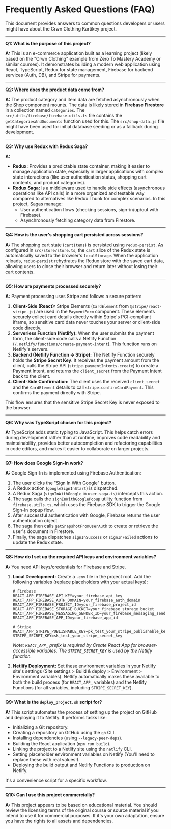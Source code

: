 # Frequently Asked Questions (FAQ)

This document provides answers to common questions developers or users might have about the Crwn Clothing Kartikey project.

---

**Q1: What is the purpose of this project?**

**A:** This is an e-commerce application built as a learning project (likely based on the "Crwn Clothing" example from Zero To Mastery Academy or similar courses). It demonstrates building a modern web application using React, TypeScript, Redux for state management, Firebase for backend services (Auth, DB), and Stripe for payments.

---

**Q2: Where does the product data come from?**

**A:** The product category and item data are fetched asynchronously when the Shop component mounts. The data is likely stored in **Firebase Firestore** in a collection named `categories`. The `src/utils/firebase/firebase.utils.ts` file contains the `getCategoriesAndDocuments` function used for this. The `src/shop-data.js` file might have been used for initial database seeding or as a fallback during development.

---

**Q3: Why use Redux with Redux Saga?**

**A:**
*   **Redux:** Provides a predictable state container, making it easier to manage application state, especially in larger applications with complex state interactions (like user authentication status, shopping cart contents, and product categories).
*   **Redux Saga:** Is a middleware used to handle side effects (asynchronous operations like API calls) in a more organized and testable way compared to alternatives like Redux Thunk for complex scenarios. In this project, Sagas manage:
    *   User authentication flows (checking sessions, sign-in/up/out with Firebase).
    *   Asynchronously fetching category data from Firestore.

---

**Q4: How is the user's shopping cart persisted across sessions?**

**A:** The shopping cart state (`cartItems`) is persisted using `redux-persist`. As configured in `src/store/store.ts`, the `cart` slice of the Redux state is automatically saved to the browser's `localStorage`. When the application reloads, `redux-persist` rehydrates the Redux store with the saved cart data, allowing users to close their browser and return later without losing their cart contents.

---

**Q5: How are payments processed securely?**

**A:** Payment processing uses Stripe and follows a secure pattern:
1.  **Client-Side (React):** Stripe Elements (`CardElement` from `@stripe/react-stripe-js`) are used in the `PaymentForm` component. These elements securely collect card details directly within Stripe's PCI-compliant iframe, so sensitive card data never touches your server or client-side code directly.
2.  **Serverless Function (Netlify):** When the user submits the payment form, the client-side code calls a Netlify Function (`/.netlify/functions/create-payment-intent`). This function runs on Netlify's servers.
3.  **Backend (Netlify Function -> Stripe):** The Netlify Function securely holds the **Stripe Secret Key**. It receives the payment amount from the client, calls the Stripe API (`stripe.paymentIntents.create`) to create a Payment Intent, and returns the `client_secret` from the Payment Intent back to the client.
4.  **Client-Side Confirmation:** The client uses the received `client_secret` and the `CardElement` details to call `stripe.confirmCardPayment`. This confirms the payment directly with Stripe.

This flow ensures that the sensitive Stripe Secret Key is never exposed to the browser.

---

**Q6: Why was TypeScript chosen for this project?**

**A:** TypeScript adds static typing to JavaScript. This helps catch errors during development rather than at runtime, improves code readability and maintainability, provides better autocompletion and refactoring capabilities in code editors, and makes it easier to collaborate on larger projects.

---

**Q7: How does Google Sign-In work?**

**A:** Google Sign-In is implemented using Firebase Authentication:
1.  The user clicks the "Sign In With Google" button.
2.  A Redux action (`googleSignInStart`) is dispatched.
3.  A Redux Saga (`signInWithGoogle` in `user.saga.ts`) intercepts this action.
4.  The saga calls the `signInWithGooglePopup` utility function from `firebase.utils.ts`, which uses the Firebase SDK to trigger the Google Sign-In popup flow.
5.  After successful authentication with Google, Firebase returns the user authentication object.
6.  The saga then calls `getSnapshotFromUserAuth` to create or retrieve the user's document in Firestore.
7.  Finally, the saga dispatches `signInSuccess` or `signInFailed` actions to update the Redux state.

---

**Q8: How do I set up the required API keys and environment variables?**

**A:** You need API keys/credentials for Firebase and Stripe.
1.  **Local Development:** Create a `.env` file in the project root. Add the following variables (replace placeholders with your actual keys):
    ```env
    # Firebase
    REACT_APP_FIREBASE_API_KEY=your_firebase_api_key
    REACT_APP_FIREBASE_AUTH_DOMAIN=your_firebase_auth_domain
    REACT_APP_FIREBASE_PROJECT_ID=your_firebase_project_id
    REACT_APP_FIREBASE_STORAGE_BUCKET=your_firebase_storage_bucket
    REACT_APP_FIREBASE_MESSAGING_SENDER_ID=your_firebase_messaging_sender_id
    REACT_APP_FIREBASE_APP_ID=your_firebase_app_id

    # Stripe
    REACT_APP_STRIPE_PUBLISHABLE_KEY=pk_test_your_stripe_publishable_key
    STRIPE_SECRET_KEY=sk_test_your_stripe_secret_key
    ```
    *Note: `REACT_APP_` prefix is required by Create React App for browser-accessible variables. The `STRIPE_SECRET_KEY` is used by the Netlify function.*

2.  **Netlify Deployment:** Set these environment variables in your Netlify site's settings (Site settings > Build & deploy > Environment > Environment variables). Netlify automatically makes these available to both the build process (for `REACT_APP_` variables) and the Netlify Functions (for all variables, including `STRIPE_SECRET_KEY`).

---

**Q9: What is the `deploy_project.sh` script for?**

**A:** This script automates the process of setting up the project on GitHub and deploying it to Netlify. It performs tasks like:
*   Initializing a Git repository.
*   Creating a repository on GitHub using the `gh` CLI.
*   Installing dependencies (using `--legacy-peer-deps`).
*   Building the React application (`npm run build`).
*   Linking the project to a Netlify site using the `netlify` CLI.
*   Setting placeholder environment variables on Netlify (You'll need to replace these with real values!).
*   Deploying the build output and Netlify Functions to production on Netlify.

It's a convenience script for a specific workflow.

---

**Q10: Can I use this project commercially?**

**A:** This project appears to be based on educational material. You should review the licensing terms of the original course or source material if you intend to use it for commercial purposes. If it's your own adaptation, ensure you have the rights to all assets and dependencies.